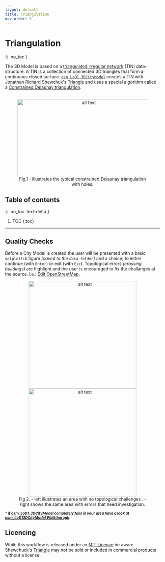 ```yaml
---
layout: default
title: Triangulation
nav_order: 3
---
```


# Triangulation
{: .no_toc }  

The 3D Model is based on a [triangulated irregular network](https://en.wikipedia.org/wiki/Triangulated_irregular_network) (TIN) data-structure. A TIN is a collection of connected 3D triangles that form a continuous closed surface. [`osm_LoD1_3DCityModel`](https://github.com/AdrianKriger/osm_LoD1_3DCityModel) creates a TIN with Jonathan Richard Shewchuk's [Triangle](https://www.cs.cmu.edu/~quake/triangle.html) and uses a special algorithm called a [Constrained Delaunay triangulation](https://en.wikipedia.org/wiki/Constrained_Delaunay_triangulation).  
&nbsp;&nbsp;

<figure><center>
  <img src="{{site.baseurl | prepend: site.url}}/img/fp01.png" alt="alt text" width="450" height="250">
  <figcaption>Fig.1 - illustrates the typical constrained Delaunay triangulation with holes.</figcaption>
</center></figure> 

## Table of contents
{: .no_toc .text-delta }

1. TOC
{:toc}

---

## Quality Checks

<!--[PyVista](https://www.pyvista.org/) is built-in and will execute after the triangulation; before the 3D City Model is created. This is to visualize the terrain and allow the user to perform two quality checks.-->

<!--### Building Footprints-->

Before a City Model is created the user will be presented with a basic `matplotlib` figure *[saved to the `data folder`]* and a choice; to iether continue (with `Enter`) or exit (with `Esc`).  Topological errors *(crossing buildings)* are highlight and the user is encouraged to fix the challanges at the source. i.e.: [Edit OpenStreetMap](https://www.openstreetmap.org/about).

<!-- <p align="center">
  <img src="{{site.baseurl | prepend: site.url}}/img/ue.png" alt="alt text" width="350" height="350">  <img src="{{site.baseurl | prepend: site.url}}/img/ue-error.png" alt="alt text" width="350" height="350">
</p> 
<p align="center">
    Fig 2. - left illustrates an area with no topological challenges . - right shows the same area with errors that need investigation.
</p> --> 
 <figure><center>
  <img src="{{site.baseurl | prepend: site.url}}/img/ue.png" alt="alt text" width="350" height="350">  <img src="{{site.baseurl | prepend: site.url}}/img/ue-error.png" alt="alt text" width="350" height="350">
  <figcaption>Fig 2. - left illustrates an area with no topological challenges . - right shows the same area with errors that need investigation.</figcaption>
</center></figure>

<!--### Spikes

An additional quality check is for a spike or two. Generally the root of this challenge are buildings crossing each other ~ Fig.2. The [constrained Delaunay triangulation](https://rufat.be/triangle/definitions.html) knows there are lines (walls) and expects a vertex where they intersect. There is none and the result is a spike. **Open an [osm editor](https://wiki.openstreetmap.org/wiki/Editors) and correct the topology please**. *We are transforming volunteered public data into a value-added product. Alchemy is a process. Please be patient.<sup>*</sup>*

<p align="center">
  <img src="{{site.baseurl | prepend: site.url}}/img/sp01.png" alt="alt text" width="350" height="250">  <img src="{{site.baseurl | prepend: site.url}}/img/sp02.png" alt="alt text" width="350" height="250">
</p> 
<p align="center">
    Fig 2. - left illustrates a spike. - right traces the challenge to the root.
</p>
-->
<sup>* ***if [osm_LoD1_3DCityModel](https://github.com/AdrianKriger/osm_LoD1_3DCityModel) completely fails in your area have a look at [osm_LoD13DCityModel Walkthorugh](https://github.com/AdrianKriger/osm_LoD1_3DCityModel/blob/main/village_campus/extra/osm_LoD13DCityModel-walkthrough.ipynb).***

## Licencing

While this workflow is released under an [MIT Licence](https://github.com/AdrianKriger/osm_LoD1_3DCityModel/blob/main/LICENSE.txt) be aware Shewchuck's [Triangle](https://www.cs.cmu.edu/~quake/triangle.html) may not be sold or included in commercial products without a license. <!-- [Triangle](https://www.cs.cmu.edu/~quake/triangle.html) is freely available but I cannot give it to you. I can tell you about it and where to find it but I cannot include it in a package. Like PenStreetMap it requires you to act, to participate. -->
